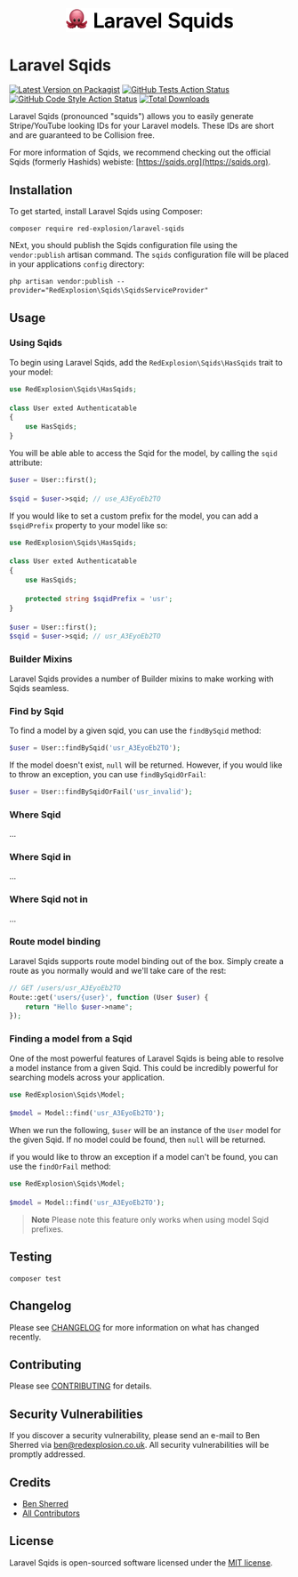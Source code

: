 <p align="center"><img width="300" src="/art/logo.svg" alt="Laravel Sqids Logo"></p>

# Laravel Sqids

[![Latest Version on Packagist](https://img.shields.io/packagist/v/red-explosion/laravel-sqids.svg?style=flat-square)](https://packagist.org/packages/red-explosion/laravel-sqids)
[![GitHub Tests Action Status](https://img.shields.io/github/actions/workflow/status/red-explosion/laravel-sqids/tests.yml?branch=main&label=tests&style=flat-square)](https://github.com/red-explosion/laravel-sqids/actions/workflows/tests.yml?query=branch:main)
[![GitHub Code Style Action Status](https://img.shields.io/github/actions/workflow/status/red-explosion/laravel-sqids/coding-standards.yml?label=code%20style&style=flat-square)](https://github.com/red-explosion/laravel-sqids/actions/workflows/coding-standards.yml?query=branch:main)
[![Total Downloads](https://img.shields.io/packagist/dt/red-explosion/laravel-sqids.svg?style=flat-square)](https://packagist.org/packages/red-explosion/laravel-sqids)

Laravel Sqids (pronounced "squids") allows you to easily generate Stripe/YouTube looking IDs for your Laravel models.
These IDs are short and are guaranteed to be Collision free.

For more information of Sqids, we recommend checking out the official Sqids (formerly Hashids) webiste: [https://sqids.org](https://sqids.org).

## Installation

To get started, install Laravel Sqids using Composer:

```shell
composer require red-explosion/laravel-sqids
```

NExt, you should publish the Sqids configuration file using the `vendor:publish` artisan command. The `sqids`
configuration file will be placed in your applications `config` directory:

```shell
php artisan vendor:publish --provider="RedExplosion\Sqids\SqidsServiceProvider"
```

## Usage

### Using Sqids

To begin using Laravel Sqids, add the `RedExplosion\Sqids\HasSqids` trait to your model:

```php
use RedExplosion\Sqids\HasSqids;

class User exted Authenticatable
{
    use HasSqids;
}
```

You will be able able to access the Sqid for the model, by calling the `sqid` attribute:

```php
$user = User::first();

$sqid = $user->sqid; // use_A3EyoEb2TO
```

If you would like to set a custom prefix for the model, you can add a `$sqidPrefix` property to your model like so:

```php
use RedExplosion\Sqids\HasSqids;

class User exted Authenticatable
{
    use HasSqids;
    
    protected string $sqidPrefix = 'usr';
}

$user = User::first();
$sqid = $user->sqid; // usr_A3EyoEb2TO
```

### Builder Mixins

Laravel Sqids provides a number of Builder mixins to make working with Sqids seamless.

### Find by Sqid

To find a model by a given sqid, you can use the `findBySqid` method:

```php
$user = User::findBySqid('usr_A3EyoEb2TO');
```

If the model doesn't exist, `null` will be returned. However, if you would like to throw an exception, you can use
`findBySqidOrFail`:

```php
$user = User::findBySqidOrFail('usr_invalid');
```

### Where Sqid

...

### Where Sqid in

...

### Where Sqid not in

...

### Route model binding

Laravel Sqids supports route model binding out of the box. Simply create a route as you normally would and we'll take
care of the rest:

```php
// GET /users/usr_A3EyoEb2TO
Route::get('users/{user}', function (User $user) {
    return "Hello $user->name";
});
```

### Finding a model from a Sqid

One of the most powerful features of Laravel Sqids is being able to resolve a model instance from a given Sqid. This
could be incredibly powerful for searching models across your application. 

```php
use RedExplosion\Sqids\Model;

$model = Model::find('usr_A3EyoEb2TO');
```

When we run the following, `$user` will be an instance of the `User` model for the given Sqid. If no model could be
found, then `null` will be returned.

if you would like to throw an exception if a model can't be found, you can use the `findOrFail` method:

```php
use RedExplosion\Sqids\Model;

$model = Model::find('usr_A3EyoEb2TO');
```

> **Note**
> Please note this feature only works when using model Sqid prefixes.

## Testing

```shell
composer test
```

## Changelog

Please see [CHANGELOG](CHANGELOG.md) for more information on what has changed recently.

## Contributing

Please see [CONTRIBUTING](CONTRIBUTING.md) for details.

## Security Vulnerabilities

If you discover a security vulnerability, please send an e-mail to Ben Sherred via ben@redexplosion.co.uk. All security
vulnerabilities will be promptly addressed.

## Credits

- [Ben Sherred](https://github.com/bensherred)
- [All Contributors](../../contributors)

## License

Laravel Sqids is open-sourced software licensed under the [MIT license](LICENSE.md).
